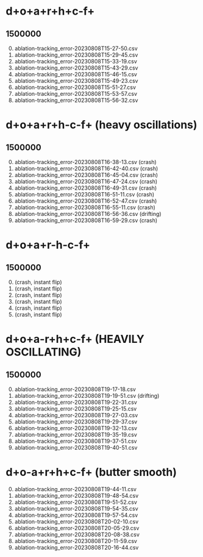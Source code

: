 # d+o+a+r+h+c-f+
## 1500000
0. ablation-tracking_error-20230808T15-27-50.csv
1. ablation-tracking_error-20230808T15-29-45.csv
2. ablation-tracking_error-20230808T15-33-19.csv
3. ablation-tracking_error-20230808T15-43-29.csv
4. ablation-tracking_error-20230808T15-46-15.csv
5. ablation-tracking_error-20230808T15-49-23.csv
7. ablation-tracking_error-20230808T15-51-27.csv
8. ablation-tracking_error-20230808T15-53-57.csv
9. ablation-tracking_error-20230808T15-56-32.csv

# d+o+a+r+h-c-f+ (heavy oscillations)
## 1500000
0. ablation-tracking_error-20230808T16-38-13.csv (crash)
1. ablation-tracking_error-20230808T16-42-40.csv (crash)
2. ablation-tracking_error-20230808T16-45-04.csv (crash)
3. ablation-tracking_error-20230808T16-47-24.csv (crash)
4. ablation-tracking_error-20230808T16-49-31.csv (crash)
5. ablation-tracking_error-20230808T16-51-11.csv (crash)
6. ablation-tracking_error-20230808T16-52-47.csv (crash)
7. ablation-tracking_error-20230808T16-55-11.csv (crash)
8. ablation-tracking_error-20230808T16-56-36.csv (drifting)
9. ablation-tracking_error-20230808T16-59-29.csv (crash)

# d+o+a+r-h-c-f+

## 1500000
0. (crash, instant flip)
1. (crash, instant flip)
2. (crash, instant flip)
3. (crash, instant flip)
4. (crash, instant flip)
5. (crash, instant flip)


# d+o+a-r+h+c-f+ (HEAVILY OSCILLATING)

## 1500000
0. ablation-tracking_error-20230808T19-17-18.csv
1. ablation-tracking_error-20230808T19-19-51.csv (drifting)
2. ablation-tracking_error-20230808T19-22-31.csv
3. ablation-tracking_error-20230808T19-25-15.csv
4. ablation-tracking_error-20230808T19-27-03.csv
5. ablation-tracking_error-20230808T19-29-37.csv
6. ablation-tracking_error-20230808T19-32-13.csv
7. ablation-tracking_error-20230808T19-35-19.csv
8. ablation-tracking_error-20230808T19-37-51.csv
9. ablation-tracking_error-20230808T19-40-51.csv



# d+o-a+r+h+c-f+ (butter smooth)
0. ablation-tracking_error-20230808T19-44-11.csv
1. ablation-tracking_error-20230808T19-48-54.csv
2. ablation-tracking_error-20230808T19-51-52.csv
3. ablation-tracking_error-20230808T19-54-35.csv
4. ablation-tracking_error-20230808T19-57-54.csv
5. ablation-tracking_error-20230808T20-02-10.csv
6. ablation-tracking_error-20230808T20-05-29.csv
7. ablation-tracking_error-20230808T20-08-38.csv
8. ablation-tracking_error-20230808T20-11-59.csv
9. ablation-tracking_error-20230808T20-16-44.csv

